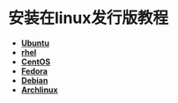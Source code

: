 # 安装在linux发行版教程

* **[Ubuntu](./Installation-on-ubuntu.md)**
* **[rhel](./Installation-on-rhel.md)**
* **[CentOS](./Installation-on-CentOs.md)**
* **[Fedora](./Installation-on-fedora.md)**
* **[Debian](./Installation-on-Debian.md)**
* **[Archlinux](./Installation-on-Archlinux.md)**
